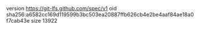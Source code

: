 version https://git-lfs.github.com/spec/v1
oid sha256:a6582cc169d119599b3bc503ea20887ffb626cb4e2be4aaf84ae18a0f7cab43e
size 13922
